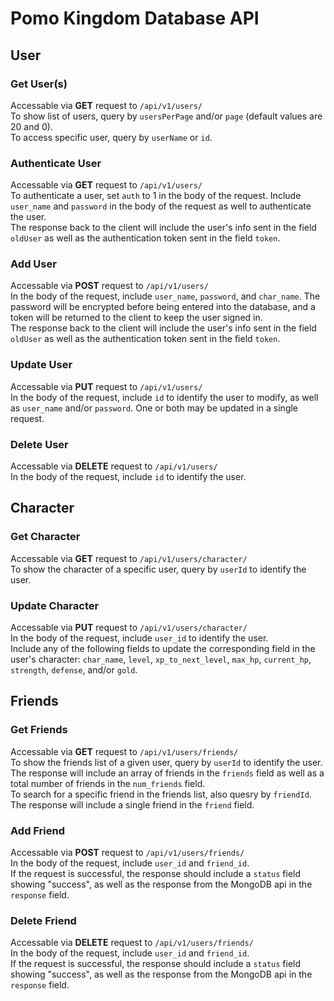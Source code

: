 # Pomo Kingdom Database API
## User
### Get User(s)
Accessable via **GET** request to `/api/v1/users/`<br>
To show list of users, query by `usersPerPage` and/or `page` (default values are 20 and 0).<br>
To access specific user, query by `userName` or `id`.

### Authenticate User
Accessable via **GET** request to `/api/v1/users/`<br>
To authenticate a user, set `auth` to 1 in the body of the request. Include `user_name` and `password` in the body of the request as well to authenticate the user.<br>
The response back to the client will include the user's info sent in the field `oldUser` as well as the authentication token sent in the field `token`.

### Add User
Accessable via **POST** request to `/api/v1/users/`<br>
In the body of the request, include `user_name`, `password`, and `char_name`.
The password will be encrypted before being entered into the database, and a token will be returned to the client to keep the user signed in.<br>
The response back to the client will include the user's info sent in the field `oldUser` as well as the authentication token sent in the field `token`.

### Update User
Accessable via **PUT** request to `/api/v1/users/`<br>
In the body of the request, include `id` to identify the user to modify, as well as `user_name` and/or `password`. One or both may be updated in a single request.

### Delete User
Accessable via **DELETE** request to `/api/v1/users/`<br>
In the body of the request, include `id` to identify the user.

## Character
### Get Character
Accessable via **GET** request to `/api/v1/users/character/`<br>
To show the character of a specific user, query by `userId` to identify the user.

### Update Character
Accessable via **PUT** request to `/api/v1/users/character/`<br>
In the body of the request, include `user_id` to identify the user.<br>
Include any of the following fields to update the corresponding field in the user's character: `char_name`, `level`, `xp_to_next_level`, `max_hp`, `current_hp`, `strength`, `defense`, and/or `gold`.

## Friends
### Get Friends
Accessable via **GET** request to `/api/v1/users/friends/`<br>
To show the friends list of a given user, query by `userId` to identify the user.<br>
The response will include an array of friends in the `friends` field as well as a total number of friends in the `num_friends` field.<br>
To search for a specific friend in the friends list, also quesry by `friendId`.<br>
The response will include a single friend in the `friend` field.

### Add Friend
Accessable via **POST** request to `/api/v1/users/friends/`<br>
In the body of the request, include `user_id` and `friend_id`.<br>
If the request is successful, the response should include a `status` field showing "success", as well as the response from the MongoDB api in the `response` field.

### Delete Friend
Accessable via **DELETE** request to `/api/v1/users/friends/`<br>
In the body of the request, include `user_id` and `friend_id`.<br>
If the request is successful, the response should include a `status` field showing "success", as well as the response from the MongoDB api in the `response` field.
